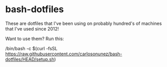 # bash-dotfiles

These are dotfiles that I've been using on probably hundred's of machines that I've used
since 2012!

Want to use them? Run this:

/bin/bash -c $(curl -fsSL https://raw.githubusercontent.com/carlosonunez/bash-dotfiles/HEAD/setup.sh)
